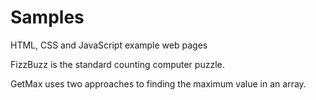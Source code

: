 Samples
=======

HTML, CSS and JavaScript example web pages

FizzBuzz is the standard counting computer puzzle.

GetMax uses two approaches to finding the maximum value in an array.
